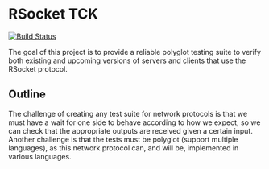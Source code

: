# RSocket TCK

[![Build Status](https://travis-ci.org/rsocket/rsocket-tck.svg?branch=master)](https://travis-ci.org/rsocket/rsocket-tck)

The goal of this project is to provide a reliable polyglot testing suite to 
verify both existing and upcoming versions of servers and clients that use the 
RSocket protocol.

## Outline

The challenge of creating any test suite for network protocols is that we must 
have a wait for one side to behave according to how we expect, so we can check 
that the appropriate outputs are received given a certain input. Another 
challenge is that the tests must be polyglot (support multiple languages), 
as this network protocol can, and will be, implemented in various languages.
